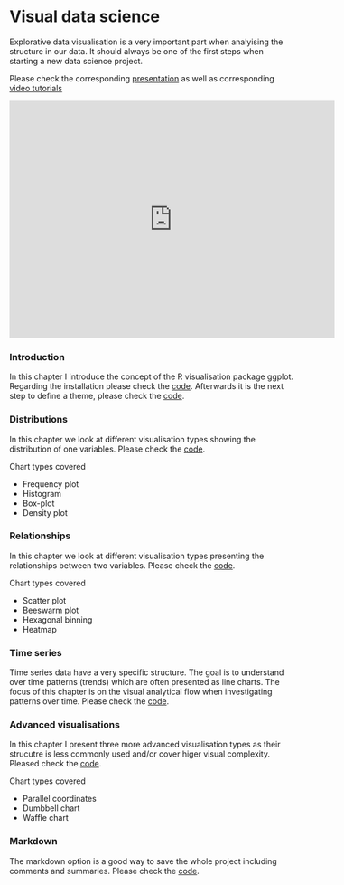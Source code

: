# Visual data science

Explorative data visualisation is a very important part when analyising the structure in our data. It should always be one of the first steps when starting a new data science project. 

Please check the corresponding [presentation](https://slides.com/sandraviz/rggplot2/embed?style=light) as well as corresponding [video tutorials](https://youtube.com/playlist?list=PL53pYdoYDFiv2PFCiuXR53PZj9bZrZpyp)

<iframe src="https://slides.com/sandraviz/rggplot2/embed" width="576" height="420" title="VISUAL DATA SCIENCE | R" scrolling="no" frameborder="0" webkitallowfullscreen mozallowfullscreen allowfullscreen></iframe>

### Introduction 

In this chapter I introduce the concept of the R visualisation package ggplot. Regarding the installation please check the [code](https://github.com/sandravizz/visual-data-science-R/blob/main/Scripts/Installations.R). Afterwards it is the next step to define a theme, please check the [code](https://github.com/sandravizz/visual-data-science-R/blob/main/Scripts/Themes.R).

### Distributions 

In this chapter we look at different visualisation types showing the distribution of one variables. Please check the [code](https://github.com/sandravizz/visual-data-science-R/blob/main/Scripts/Distributions.R).

Chart types covered

- Frequency plot 
- Histogram 
- Box-plot
- Density plot

### Relationships 

In this chapter we look at different visualisation types presenting the relationships between two variables. Please check the [code](https://github.com/sandravizz/visual-data-science-R/blob/main/Scripts/Explorative%20analysis.R).

Chart types covered

- Scatter plot 
- Beeswarm plot 
- Hexagonal binning
- Heatmap

### Time series 

Time series data have a very specific structure. The goal is to understand over time patterns (trends) which are often presented as line charts. The focus of this chapter is on the visual analytical flow when investigating patterns over time. Please check the [code](https://github.com/sandravizz/visual-data-science-R/blob/main/Scripts/Time%20series.R).

### Advanced visualisations 

In this chapter I present three more advanced visualisation types as their strucutre is less commonly used and/or cover higer visual complexity. Pleased check the [code](https://github.com/sandravizz/visual-data-science-R/blob/main/Scripts/Advanced%20visualisations.R).

Chart types covered

- Parallel coordinates 
- Dumbbell chart
- Waffle chart

### Markdown 

The markdown option is a good way to save the whole project including comments and summaries. Please check the [code](https://github.com/sandravizz/visual-data-science-R/blob/main/Scripts/Markdown.R).

